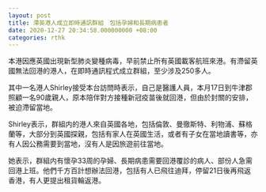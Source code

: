 ```yaml
---
layout: post
title: 滯英港人成立即時通訊群組　包括孕婦和長期病患者
date: 2020-12-27 20:34:58.000000000 +08:00
categories: rthk
---
```


本港因應英國出現新型肺炎變種病毒，早前禁止所有英國載客航班來港。有滯留英國無法回港的港人，在即時通訊程式成立群組，至少涉及250多人。

其中一名港人Shirley接受本台訪問時表示，自己是醫護人員，本月17日到牛津郡照顧一名90歲親人，原本陪伴對方接種新冠疫苗後就回港，但由於封關的安排，被迫滯留當地。

Shirley表示，群組内的港人來自英國各地，包括倫敦、曼徹斯特、利物浦、蘇格蘭等，大部分到英國探親，包括有家人在英國生活，或者有子女在當地讀書等，亦有人因公務需要到當地，沒有人是因旅遊前往當地。

她表示，群組内有懷孕33周的孕婦、長期病患需要回港覆診的病人、部份人急需回港上班。他們千方百計想辦法回港，包括有人已飛往迪拜，停留21日後再飛返香港，有人更提出租貨輪返港。
